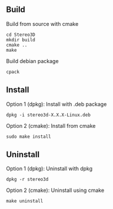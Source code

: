## Build
Build from source with cmake
```
cd Stereo3D
mkdir build
cmake ..
make
```

Build debian package
```
cpack
```

## Install
Option 1 (dpkg): Install with .deb package
```
dpkg -i stereo3d-X.X.X-Linux.deb
```
Option 2 (cmake): Install from cmake
```
sudo make install
```

## Uninstall
Option 1 (dpkg): Uninstall with dpkg
```
dpkg -r stereo3d
```
Option 2 (cmake): Uninstall using cmake
```
make uninstall
```